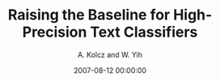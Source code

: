 ---
title: "Raising the Baseline for High-Precision Text Classifiers"
collection: publications
permalink: /publication/2007-08-12-0022
date: 2007-08-12 00:00:00
author: 'A. Kolcz and W. Yih'
venue: 'KDD-2007'
---